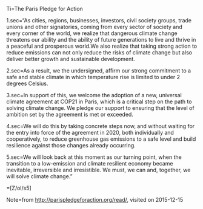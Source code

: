 Ti=The Paris Pledge for Action

1.sec=“As cities, regions, businesses, investors, civil society groups, trade unions and other signatories, coming from every sector of society and every corner of the world, we realize that dangerous climate change threatens our ability and the ability of future generations to live and thrive in a peaceful and prosperous world.We also realize that taking strong action to reduce emissions can not only reduce the risks of climate change but also deliver better growth and sustainable development.

2.sec=As a result, we the undersigned, affirm our strong commitment to a safe and stable climate in which temperature rise is limited to under 2 degrees Celsius.

3.sec=In support of this, we welcome the adoption of a new, universal climate agreement at COP21 in Paris, which is a critical step on the path to solving climate change. We pledge our support to ensuring that the level of ambition set by the agreement is met or exceeded.

4.sec=We will do this by taking concrete steps now, and without waiting for the entry into force of the agreement in 2020, both individually and cooperatively, to reduce greenhouse gas emissions to a safe level and build resilience against those changes already occurring.

5.sec=We will look back at this moment as our turning point, when the transition to a low-emission and climate resilient economy became inevitable, irreversible and irresistible. We must, we can and, together, we will solve climate change.”

=[Z/ol/s5]

Note=from http://parispledgeforaction.org/read/, visited on 2015-12-15
